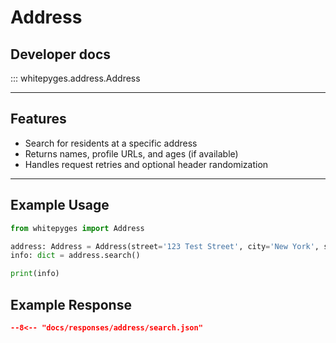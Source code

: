 # Address


## Developer docs

::: whitepyges.address.Address

---

## Features

- Search for residents at a specific address
- Returns names, profile URLs, and ages (if available)
- Handles request retries and optional header randomization

---

## Example Usage

```python
from whitepyges import Address

address: Address = Address(street='123 Test Street', city='New York', state='NY')
info: dict = address.search()

print(info)
```

## Example Response

```json
--8<-- "docs/responses/address/search.json"
```